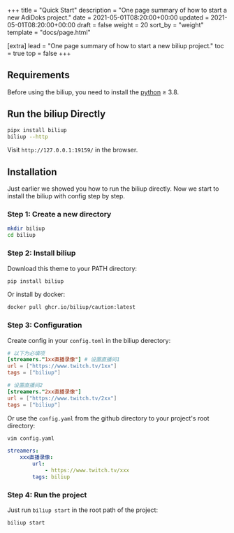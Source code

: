 +++
title = "Quick Start"
description = "One page summary of how to start a new AdiDoks project."
date = 2021-05-01T08:20:00+00:00
updated = 2021-05-01T08:20:00+00:00
draft = false
weight = 20
sort_by = "weight"
template = "docs/page.html"

[extra]
lead = "One page summary of how to start a new biliup project."
toc = true
top = false
+++

## Requirements

Before using the biliup, you need to install the [python](https://www.python.org/) ≥ 3.8.

## Run the biliup Directly

```bash
pipx install biliup
biliup --http
```

Visit `http://127.0.0.1:19159/` in the browser.

## Installation

Just earlier we showed you how to run the biliup directly. Now we start to
install the biliup with config step by step.

### Step 1: Create a new directory

```bash
mkdir biliup
cd biliup
```

### Step 2: Install biliup

Download this theme to your PATH directory:

```bash
pip install biliup
```

Or install by docker:

```bash
docker pull ghcr.io/biliup/caution:latest
```

### Step 3: Configuration

Create config in your `config.toml` in the biliup derectory:

```toml
# 以下为必填项
[streamers."1xx直播录像"] # 设置直播间1
url = ["https://www.twitch.tv/1xx"]
tags = ["biliup"]

# 设置直播间2
[streamers."2xx直播录像"]
url = ["https://www.twitch.tv/2xx"]
tags = ["biliup"]   
```

Or use the `config.yaml` from the github directory to your project's
root directory:

```bash
vim config.yaml
```

```yaml
streamers:
    xxx直播录像:
        url:
            - https://www.twitch.tv/xxx
        tags: biliup
```


### Step 4: Run the project

Just run `biliup start` in the root path of the project:

```bash
biliup start
```

